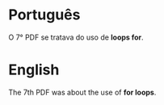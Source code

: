 # Português

O 7° PDF se tratava do uso de **loops for**.

# English

The 7th PDF was about the use of **for loops**.